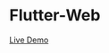 # Flutter-Web

<div>
  <a href="https://imcoderaditya.github.io/Flutter-Web/#/">Live Demo</a>
</div>

